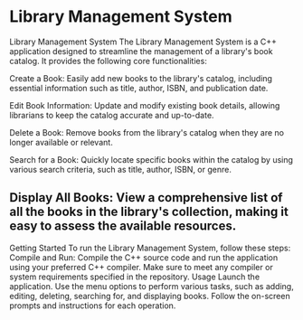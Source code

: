 # Library Management System

Library Management System
The Library Management System is a C++ application designed to streamline the management of a library's book catalog. It provides the following core functionalities:

Create a Book: Easily add new books to the library's catalog, including essential information such as title, author, ISBN, and publication date.

Edit Book Information: Update and modify existing book details, allowing librarians to keep the catalog accurate and up-to-date.

Delete a Book: Remove books from the library's catalog when they are no longer available or relevant.

Search for a Book: Quickly locate specific books within the catalog by using various search criteria, such as title, author, ISBN, or genre.

## Display All Books: View a comprehensive list of all the books in the library's collection, making it easy to assess the available resources.

Getting Started
To run the Library Management System, follow these steps:
Compile and Run: Compile the C++ source code and run the application using your preferred C++ compiler. Make sure to meet any compiler or system requirements specified in the repository.
Usage
Launch the application.
Use the menu options to perform various tasks, such as adding, editing, deleting, searching for, and displaying books.
Follow the on-screen prompts and instructions for each operation.
